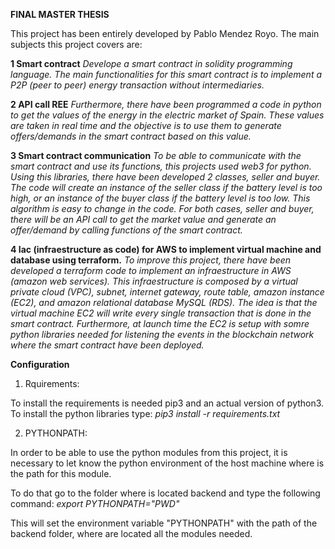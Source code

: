 **FINAL MASTER THESIS**

This project has been entirely developed by Pablo Mendez Royo. The main subjects this project covers are:

**1 Smart contract**
_Develope a smart contract in solidity programming language. The main functionalities for this smart contract is to implement a P2P (peer to peer) energy transaction without intermediaries._

**2 API call REE**
_Furthermore, there have been programmed a code in python to get the values of the energy in the electric market of Spain. These values are taken in real time and the objective is to use them to generate offers/demands in the smart contract based on this value._

**3 Smart contract communication**
_To be able to communicate with the smart contract and use its functions, this projects used web3 for python. Using this libraries, there have been developed 2 classes, seller and buyer. The code will create an instance of the seller class if the battery level is too high, or an instance of the buyer class if the battery level is too low. This algorithm is easy to change in the code. For both cases, seller and buyer, there will be an API call to get the market value and generate an offer/demand by calling functions of the smart contract._

**4 Iac (infraestructure as code) for AWS to implement virtual machine and database using terraform.**
_To improve this project, there have been developed a terraform code to implement an infraestructure in AWS (amazon web services). This infraestructure is composed by a virtual private cloud (VPC), subnet, internet gateway, route table, amazon instance (EC2), and amazon relational database MySQL (RDS). The idea is that the virtual machine EC2 will write every single transaction that is done in the smart contract. Furthermore, at launch time the EC2 is setup with somre python libraries needed for listening the events in the blockchain network where the smart contract have been deployed._

**Configuration**

1. Rquirements: 

To install the requirements is needed pip3 and an actual version of python3.
To install the python libraries type: _pip3 install -r requirements.txt_

2. PYTHONPATH:

In order to be able to use the python modules from this project, it is necessary to let know the python environment of the host machine where is the path for this module.

To do that go to the folder where is located backend and type the following command:
_export PYTHONPATH="PWD"_

This will set the environment variable "PYTHONPATH" with the path of the backend folder, where are located all the modules needed.
